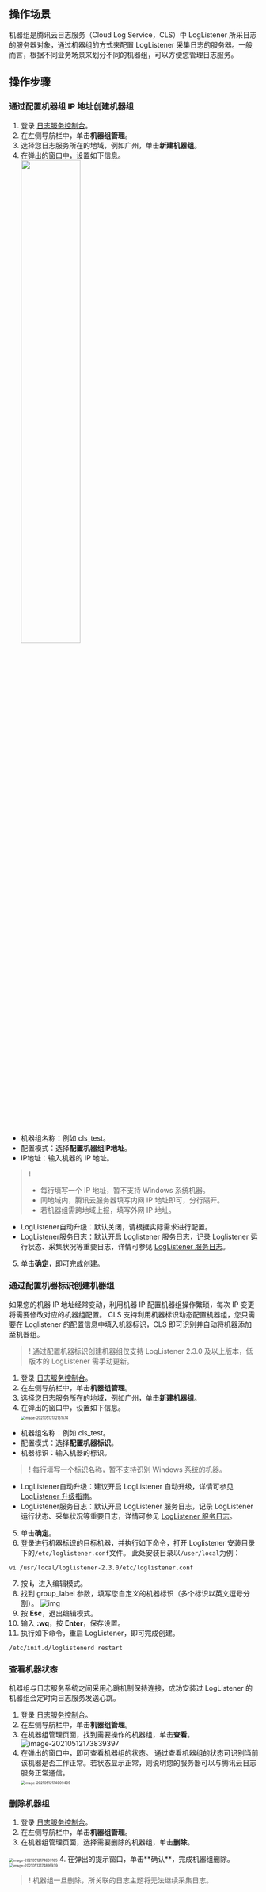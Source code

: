 ## 操作场景

机器组是腾讯云日志服务（Cloud Log Service，CLS）中 LogListener 所采日志的服务器对象，通过机器组的方式来配置 LogListener 采集日志的服务器。一般而言，根据不同业务场景来划分不同的机器组，可以方便您管理日志服务。

## 操作步骤

### 通过配置机器组 IP 地址创建机器组

1. 登录 [日志服务控制台](https://console.cloud.tencent.com/cls)。
2. 在左侧导航栏中，单击**机器组管理**。
3. 选择您日志服务所在的地域，例如广州，单击**新建机器组**。
4. 在弹出的窗口中，设置如下信息。
</br><img src="https://main.qcloudimg.com/raw/8ec09ec9660ee1b2504a303ae475659b.png" style="width: 50%;" />
 - 机器组名称：例如 cls_test。
 - 配置模式：选择**配置机器组IP地址**。
 - IP地址：输入机器的 IP 地址。
>! 
> - 每行填写一个 IP 地址，暂不支持 Windows 系统机器。
> - 同地域内，腾讯云服务器填写内网 IP 地址即可，分行隔开。
> - 若机器组需跨地域上报，填写外网 IP 地址。
> 
 - LogListener自动升级：默认关闭，请根据实际需求进行配置。
 - LogListener服务日志：默认开启 Loglistener 服务日志，记录 Loglistener 运行状态、采集状况等重要日志，详情可参见 [LogListener 服务日志](https://cloud.tencent.com/document/product/614/55281)。
5. 单击**确定**，即可完成创建。

### 通过配置机器标识创建机器组

如果您的机器 IP 地址经常变动，利用机器 IP 配置机器组操作繁琐，每次 IP 变更将需要修改对应的机器组配置。
CLS 支持利用机器标识动态配置机器组，您只需要在 Loglistener 的配置信息中填入机器标识，CLS 即可识别并自动将机器添加至机器组。
>! 通过配置机器标识创建机器组仅支持 LogListener 2.3.0 及以上版本，低版本的 LogListener 需手动更新。
> 
1. 登录 [日志服务控制台](https://console.cloud.tencent.com/cls)。
2. 在左侧导航栏中，单击**机器组管理**。
3. 选择您日志服务所在的地域，例如广州，单击**新建机器组**。
4. 在弹出的窗口中，设置如下信息。
</br><img src="https://main.qcloudimg.com/raw/ced67ff0c2f9d5ae684660a4e19de537.png" alt="image-20210512172151574" style="zoom:50%;" />
 - 机器组名称：例如 cls_test。
 - 配置模式：选择**配置机器标识**。
 - 机器标识：输入机器的标识。
>! 每行填写一个标识名称，暂不支持识别 Windows 系统的机器。
>
 - LogListener自动升级：建议开启 LogListener 自动升级，详情可参见 [LogListener 升级指南](https://cloud.tencent.com/document/product/614/55468)。
 - LogListener服务日志：默认开启 LogListener 服务日志，记录 LogListener 运行状态、采集状况等重要日志，详情可参见 [LogListener 服务日志](https://cloud.tencent.com/document/product/614/55281)。
5. 单击**确定**。
6. 登录进行机器标识的目标机器，并执行如下命令，打开 Loglistener 安装目录下的`/etc/loglistener.conf`文件。
此处安装目录以`/user/local`为例：
```plaintext
vi /usr/local/loglistener-2.3.0/etc/loglistener.conf
```
7. 按 **i**，进入编辑模式。
8. 找到 group_label 参数，填写您自定义的机器标识（多个标识以英文逗号分割）。
![img](https://main.qcloudimg.com/raw/1d17d38a70cdfbfb963a60fbec3b0c1b.png)
9. 按 **Esc**，退出编辑模式。
10. 输入 **:wq**，按 **Enter**，保存设置。
11. 执行如下命令，重启 LogListener，即可完成创建。
```plaintext
/etc/init.d/loglistenerd restart
```


### 查看机器状态

机器组与日志服务系统之间采用心跳机制保持连接，成功安装过 LogListener 的机器组会定时向日志服务发送心跳。

1. 登录 [日志服务控制台](https://console.cloud.tencent.com/cls)。
2. 在左侧导航栏中，单击**机器组管理**。
3. 在机器组管理页面，找到需要操作的机器组，单击**查看**。
![image-20210512173839397](https://main.qcloudimg.com/raw/ef5cf11ae8bbc9bb75fc21bf6348b847.png)
2. 在弹出的窗口中，即可查看机器组的状态。
通过查看机器组的状态可识别当前该机器是否工作正常。若状态显示正常，则说明您的服务器可以与腾讯云日志服务正常通信。
</br><img src="https://main.qcloudimg.com/raw/a1c6fb219d987cb6043ac51b6dc72e87.png" alt="image-20210512174009409" style="zoom:50%;" />


### 删除机器组

1. 登录 [日志服务控制台](https://console.cloud.tencent.com/cls)。
2. 在左侧导航栏中，单击**机器组管理**。
3. 在机器组管理页面，选择需要删除的机器组，单击**删除**。
<img src="https://main.qcloudimg.com/raw/062dfa273d8dd2991929c4f2d42041a8.png" alt="image-20210512174639165" style="zoom:50%;" />
4. 在弹出的提示窗口，单击**确认**，完成机器组删除。
</br><img src="https://main.qcloudimg.com/raw/8f05a7b781663aabb320be625ac053ae.png" alt="image-20210512174816939" style="zoom:50%;" />

>! 机器组一旦删除，所关联的日志主题将无法继续采集日志。
>
